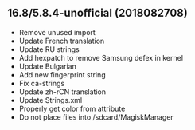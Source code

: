## 16.8/5.8.4-unofficial (2018082708)

- Remove unused import
- Update French translation
- Update RU strings
- Add hexpatch to remove Samsung defex in kernel
- Update Bulgarian
- Add new fingerprint string
- Fix ca-strings
- Update zh-rCN translation
- Update Strings.xml
- Properly get color from attribute
- Do not place files into /sdcard/MagiskManager
